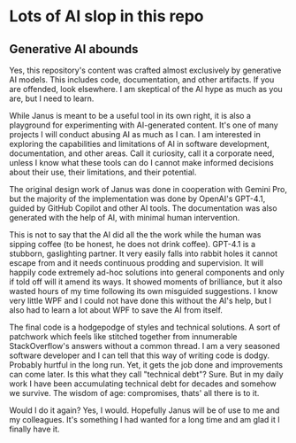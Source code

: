 # Lots of AI slop in this repo

## Generative AI abounds
Yes, this repository's content was crafted almost exclusively by generative AI models. This includes code, documentation, and other artifacts. If you are offended, look elsewhere. I am skeptical of the AI hype as much as you are, but I need to learn.

While Janus is meant to be a useful tool in its own right, it is also a playground for experimenting with AI-generated content. It's one of many projects I will conduct abusing AI as much as I can. I am interested in exploring the capabilities and limitations of AI in software development, documentation, and other areas. Call it curiosity, call it a corporate need, unless I know what these tools can do I cannot make informed decisions about their use, their limitations, and their potential. 

The original design work of Janus was done in cooperation with Gemini Pro, but the majority of the implementation was done by OpenAI's GPT-4.1, guided by GitHub Copilot and other AI tools. The documentation was also generated with the help of AI, with minimal human intervention.

This is not to say that the AI did all the the work while the human was sipping coffee (to be honest, he does not drink coffee). GPT-4.1 is a stubborn, gaslighting partner. It very easily falls into rabbit holes it cannot escape from and it needs continuous prodding and supervision. It will happily code extremely ad-hoc solutions into general components and only if told off will it amend its ways.
It showed moments of brilliance, but it also wasted hours of my time following its own misguided suggestions. 
I know very little WPF and I could not have done this without the AI's help, but I also had to learn a lot about WPF to save the AI from itself.

The final code is a hodgepodge of styles and technical solutions. A sort of patchwork which feels like stitched together from innumerable StackOverflow's answers without a common thread. I am a very seasoned software developer and I can tell that this way of writing code is dodgy. Probably hurtful in the long run. Yet, it gets the job done and improvements can come later. Is this what they call "technical debt"? Sure. But in my daily work I have been accumulating technical debt for decades and somehow we survive. The wisdom of age: compromises, thats' all there is to it.

Would I do it again? Yes, I would.
Hopefully Janus will be of use to me and my colleagues. It's something I had wanted for a long time and am glad it I finally have it.

